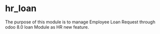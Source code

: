 # hr_loan
The purpose of this module is to manage Employee Loan Request through odoo 8.0 loan Module as HR new feature. 

